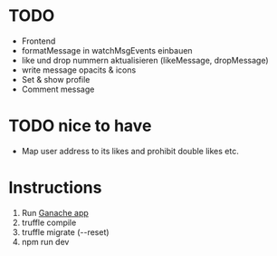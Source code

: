# TODO
- Frontend
- formatMessage in watchMsgEvents einbauen
- like und drop nummern aktualisieren (likeMessage, dropMessage)
- write message opacits & icons
- Set & show profile
- Comment message


# TODO nice to have
- Map user address to its likes and prohibit double likes etc.


# Instructions
1. Run [Ganache app](http://truffleframework.com/ganache/)
2. truffle compile
3. truffle migrate (--reset)
4. npm run dev